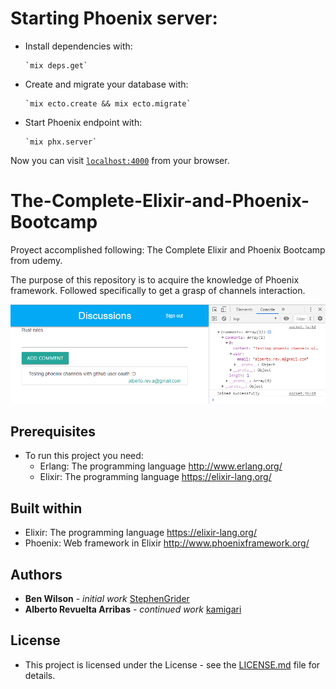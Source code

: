 # Starting Phoenix server:

* Install dependencies with:

      `mix deps.get`

* Create and migrate your database with:

      `mix ecto.create && mix ecto.migrate`

* Start Phoenix endpoint with:

      `mix phx.server`

Now you can visit [`localhost:4000`](http://localhost:4000) from your browser.

# The-Complete-Elixir-and-Phoenix-Bootcamp

Proyect accomplished following: The Complete Elixir and Phoenix Bootcamp from udemy.

The purpose of this repository is to acquire the knowledge of Phoenix framework. Followed specifically to get a grasp of channels interaction.

![discuss](./discuss.png)

## Prerequisites

  * To run this project you need:
    * Erlang: The programming language http://www.erlang.org/
    * Elixir: The programming language https://elixir-lang.org/

## Built within

* Elixir: The programming language https://elixir-lang.org/
* Phoenix: Web framework in Elixir http://www.phoenixframework.org/

## Authors

* **Ben Wilson** - *initial work* [StephenGrider](https://github.com/StephenGrider)
* **Alberto Revuelta Arribas** - *continued work* [kamigari](https://github.com/kamigari)

## License

* This project is licensed under the License - see the [LICENSE.md](LICENSE.md) file for details.
